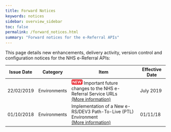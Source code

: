 ```yaml
---
title: Forward Notices
keywords: notices
sidebar: overview_sidebar
toc: false
permalink: /forward_notices.html
summary: "Forward notices for the e-Referral APIs"
---
```


This page details new enhancements, delivery activity, version control and configuration notices for the NHS e-Referral APIs:

| Issue Date | Category | Item | Effective Date |
| ---------- | -------- | ---- | -------------- |
| 22/02/2019 | Environments | ![NEW](images/icons/new.png) Important future changes to the NHS e-Referral Service URLs <br> [(More information)](https://digital.nhs.uk/services/nhs-e-referral-service/important-future-changes-to-the-nhs-e-referral-service) | July 2019
| 01/10/2018 | Environments | Implementation of a New e-RS/DEV3 Path-To-Live (PTL) Environment <br> [(More information)](news_and_events.html#DEV3) | 01/11/18
